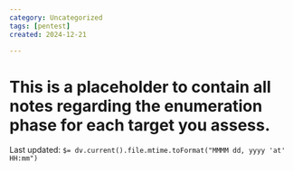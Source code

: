 ```yaml
---
category: Uncategorized
tags: [pentest]
created: 2024-12-21

---
```

# This is a placeholder to contain all notes regarding the enumeration phase for each target you assess.


Last updated: `$= dv.current().file.mtime.toFormat("MMMM dd, yyyy 'at' HH:mm")`
